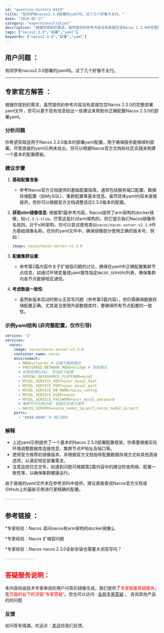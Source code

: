 ```yaml
---
id: "question-history-8419"
title: "有同学有nacos2.3.0部署的yaml吗。试了几个好像不太行。"
date: "2024-05-17"
category: "expertConsultation"
description: "根据你提到的需求，虽然提供的参考内容没有直接包含Nacos 2.3.0的完整部署yaml文件，但可以基于现有信息给出一些建议来帮助你正确配置Nacos 2.3.0的部署yaml。### 分析问题你希望获取适用于Nacos 2.3.0版本的部署yaml配置，用于确保服务能够顺利部署。尽管直接的yaml"
tags: ["nacos2.3.0","部署","yaml"]
keywords: ["nacos2.3.0","部署","yaml"]
---
```


## 用户问题 ： 
 有同学有nacos2.3.0部署的yaml吗。试了几个好像不太行。  

---------------
## 专家官方解答 ：

根据你提到的需求，虽然提供的参考内容没有直接包含Nacos 2.3.0的完整部署yaml文件，但可以基于现有信息给出一些建议来帮助你正确配置Nacos 2.3.0的部署yaml。

### 分析问题

你希望获取适用于Nacos 2.3.0版本的部署yaml配置，用于确保服务能够顺利部署。尽管直接的yaml示例未给出，但可以根据Nacos官方文档和社区实践来构建一个基本的配置模板。

### 建议步骤

1. **基础配置准备**:
   - 参考Nacos官方文档提供的基础配置指南，通常包括服务端口配置、数据存储配置（如MySQL）、集群配置等基本信息。虽然具体yaml内容未直接提供，但你可以根据官方文档调整适应2.3.0版本的配置。

2. **获取slim镜像信息**:
   根据第1篇参考内容，Nacos提供了arm架构的docker镜像，如`v2.3.1-slim`。尽管这是针对arm架构的，但它提示我们Nacos镜像命名规则。对于x86架构，你可以尝试使用类似`nacos/nacos-server:v2.3.0`作为基础镜像名称。在你的yaml文件中，确保镜像部分使用正确的版本号，例如：
   ```yaml
   image: nacos/nacos-server:v2.3.0
   ```

3. **配置集群设置**:
   - 参考第2篇内容中关于扩缩容问题的讨论，确保在yaml中正确配置集群节点信息，如通过环境变量或yaml属性指定`NACOS_SERVERS`列表，确保集群内各节点能够相互通信。

4. **考虑数据一致性**:
   - 虽然新版本启动时默认无双写问题（参考第3篇内容），但仍需确保数据存储配置正确，尤其是当使用外部数据库时，要确保所有节点配置的一致性。

### 示例yaml结构 (非完整配置，仅作引导)

```yaml
version: '3'
services:
  nacos:
    image: nacos/nacos-server:v2.3.0
    container_name: nacos
    environment:
      - MODE=cluster # 设置为集群模式
      - PREFERRED_NETWORK_MODE=bridge # 网络模式
      # 如需使用MySQL，添加如下配置
      - SPRING_DATASOURCE_PLATFORM=mysql
      - MYSQL_SERVICE_HOST=your_mysql_host
      - MYSQL_SERVICE_PORT=your_mysql_port
      - MYSQL_SERVICE_DB_NAME=nacos_config
      - MYSQL_SERVICE_USER=nacos
      - MYSQL_SERVICE_PASSWORD=your_mysql_password
      # 集群节点列表示例，根据实际情况填写
      - NACOS_SERVERS=nacos_node1_ip:port,nacos_node2_ip:port
    ports:
      - "8848:8848" # 端口映射
```

### 解释

- 上述yaml示例提供了一个基本的Nacos 2.3.0部署配置框架，你需要根据实际环境调整数据库连接信息、集群节点IP地址及端口等。
- 使用官方推荐的镜像版本，并根据官方文档指导配置数据存储方式和其他高级选项，以满足特定部署需求。
- 注意监控日志文件，如遇到问题可根据第2篇内容中的建议检查网络、配置一致性等，以确保集群健康运行。

由于直接的yaml文件未在参考资料中提供，建议直接查阅Nacos官方文档或GitHub上的最新示例进行更精确的配置。


<font color="#949494">---------------</font> 


## 参考链接 ：

*专家经验：Nacos 请问nacos有arm架构的docker镜像么 
 
 *专家经验：Nacos 扩缩容问题 
 
 *专家经验：Nacos nacos 2.3.0全新安装也需要关闭双写吗？ 


 <font color="#949494">---------------</font> 
 


## <font color="#FF0000">答疑服务说明：</font> 

本内容经由技术专家审阅的用户问答的镜像生成，我们提供了<font color="#FF0000">专家智能答疑服务</font>，在<font color="#FF0000">页面的右下的浮窗”专家答疑“</font>。您也可以访问 : [全局专家答疑](https://answer.opensource.alibaba.com/docs/intro) 。 咨询其他产品的的问题

### 反馈
如问答有错漏，欢迎点：[差评](https://ai.nacos.io/user/feedbackByEnhancerGradePOJOID?enhancerGradePOJOId=13641)给我们反馈。
